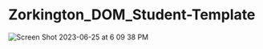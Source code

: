 # Zorkington_DOM_Student-Template
![Screen Shot 2023-06-25 at 6 09 38 PM](https://github.com/devmaestra/Zorkington_DOM_Student-Template/assets/127052615/40a1872e-3e3a-4f26-9b26-75c3f4777b00)

